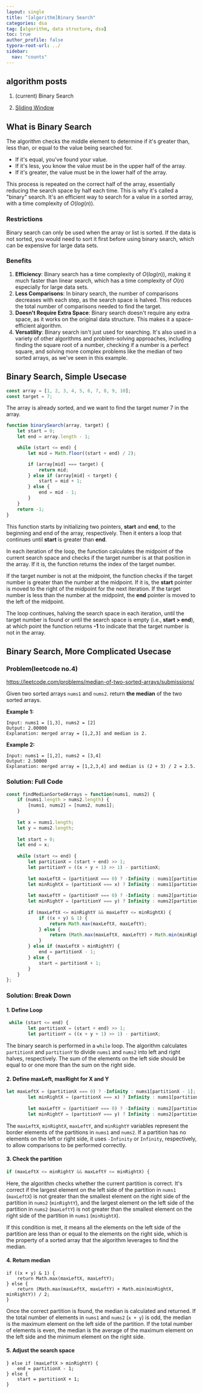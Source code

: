 ```yaml
---
layout: single
title: "[algorithm]Binary Search"
categories: dsa
tag: [algorithm, data structure, dsa]
toc: true
author_profile: false
typora-root-url: ../
sidebar:
  nav: "counts"
---
```


<nav class="cods"><h2>algorithm posts</h2><ol><li><p>(current) Binary Search</p></li><li><a href="/dsa/algorithm~Sliding_Window">Sliding Window</a></li></ol></nav>

## What is Binary Search

The algorithm checks the middle element to determine if it's greater than, less than, or equal to the value being searched for.

- If it's equal, you've found your value. 
- If it's less, you know the value must be in the upper half of the array. 
- If it's greater, the value must be in the lower half of the array. 

This process is repeated on the correct half of the array, essentially reducing the search space by half each time. This is why it's called a "binary" search. It's an efficient way to search for a value in a sorted array, with a time complexity of $O(log(n))$.

### Restrictions

Binary search can only be used when the array or list is sorted. 
If the data is not sorted, you would need to sort it first before using binary search, which can be expensive for large data sets.

### Benefits

1. **Efficiency**: Binary search has a time complexity of $O(log (n))$, making it much faster than linear search, which has a time complexity of $O(n)$ especially for large data sets.
2. **Less Comparisons**: In binary search, the number of comparisons decreases with each step, as the search space is halved. This reduces the total number of comparisons needed to find the target.
3. **Doesn't Require Extra Space**: Binary search doesn't require any extra space, as it works on the original data structure. This makes it a space-efficient algorithm.
4. **Versatility**: Binary search isn't just used for searching. It's also used in a variety of other algorithms and problem-solving approaches, including finding the square root of a number, checking if a number is a perfect square, and solving more complex problems like the median of two sorted arrays, as we've seen in this example.

## Binary Search, Simple Usecase

```javascript
const array = [1, 2, 3, 4, 5, 6, 7, 8, 9, 10];
const target = 7;
```

The array is already sorted, and we want to find the target numer 7 in the array.

```javascript
function binarySearch(array, target) {
    let start = 0;
    let end = array.length - 1;

    while (start <= end) {
        let mid = Math.floor((start + end) / 2);

        if (array[mid] === target) {
            return mid;
        } else if (array[mid] < target) {
            start = mid + 1;
        } else {
            end = mid - 1;
        }
    }
    return -1;
}
```

This function starts by initializing two pointers, **start** and **end**, to the beginning and end of the array, respectively. Then it enters a loop that continues until **start** is greater than **end**.

In each iteration of the loop, the function calculates the midpoint of the current search space and checks if the target number is at that position in the array. If it is, the function returns the index of the target number.

If the target number is not at the midpoint, the function checks if the target number is greater than the number at the midpoint. If it is, the **start** pointer is moved to the right of the midpoint for the next iteration. If the target number is less than the number at the midpoint, the **end** pointer is moved to the left of the midpoint.

The loop continues, halving the search space in each iteration, until the target number is found or until the search space is empty (i.e., **start > end**), at which point the function returns **-1** to indicate that the target number is not in the array.

## Binary Search, More Complicated Usecase

### Problem(leetcode no.4)

https://leetcode.com/problems/median-of-two-sorted-arrays/submissions/

Given two sorted arrays `nums1` and `nums2`. return **the median** of the two sorted arrays.

**Example 1:**

```
Input: nums1 = [1,3], nums2 = [2]
Output: 2.00000
Explanation: merged array = [1,2,3] and median is 2.
```

**Example 2:**

```
Input: nums1 = [1,2], nums2 = [3,4]
Output: 2.50000
Explanation: merged array = [1,2,3,4] and median is (2 + 3) / 2 = 2.5.
```

### Solution: Full Code

```javascript
const findMedianSortedArrays = function(nums1, nums2) {
    if (nums1.length > nums2.length) {
        [nums1, nums2] = [nums2, nums1];
    }
    
    let x = nums1.length;
    let y = nums2.length;
    
    let start = 0;
    let end = x;
    
    while (start <= end) {
        let partitionX = (start + end) >> 1;
        let partitionY = ((x + y + 1) >> 1) - partitionX;
        
        let maxLeftX = (partitionX === 0) ? -Infinity : nums1[partitionX - 1];
        let minRightX = (partitionX === x) ? Infinity : nums1[partitionX];
        
        let maxLeftY = (partitionY === 0) ? -Infinity : nums2[partitionY - 1];
        let minRightY = (partitionY === y) ? Infinity : nums2[partitionY];
        
        if (maxLeftX <= minRightY && maxLeftY <= minRightX) {
            if ((x + y) & 1) {
                return Math.max(maxLeftX, maxLeftY);
            } else {
                return (Math.max(maxLeftX, maxLeftY) + Math.min(minRightX, minRightY)) / 2;
            }
        } else if (maxLeftX > minRightY) {
            end = partitionX - 1;
        } else {
            start = partitionX + 1;
        }
    }
};
```



### Solution: Break Down

#### 1. Define Loop

```javascript
 while (start <= end) {
        let partitionX = (start + end) >> 1;
        let partitionY = ((x + y + 1) >> 1) - partitionX;
```

The binary search is performed in a `while` loop. The algorithm calculates `partitionX` and `partitionY` to divide `nums1` and `nums2` into left and right halves, respectively. The sum of the elements on the left side should be equal to or one more than the sum on the right side.

#### 2. Define maxLeft, maxRight for X and Y

```javascript
let maxLeftX = (partitionX === 0) ? -Infinity : nums1[partitionX - 1];
        let minRightX = (partitionX === x) ? Infinity : nums1[partitionX];
        
        let maxLeftY = (partitionY === 0) ? -Infinity : nums2[partitionY - 1];
        let minRightY = (partitionY === y) ? Infinity : nums2[partitionY];
```

The `maxLeftX`, `minRightX`, `maxLeftY`, and `minRightY` variables represent the border elements of the partitions in `nums1` and `nums2`. If a partition has no elements on the left or right side, it uses `-Infinity` or `Infinity`, respectively, to allow comparisons to be performed correctly.

#### 3. Check the partition

```javascript
if (maxLeftX <= minRightY && maxLeftY <= minRightX) {
```

Here, the algorithm checks whether the current partition is correct. It's correct if the largest element on the left side of the partition in `nums1` (`maxLeftX`) is not greater than the smallest element on the right side of the partition in `nums2` (`minRightY`), and the largest element on the left side of the partition in `nums2` (`maxLeftY`) is not greater than the smallest element on the right side of the partition in `nums1` (`minRightX`).

If this condition is met, it means all the elements on the left side of the partition are less than or equal to the elements on the right side, which is the property of a sorted array that the algorithm leverages to find the median.

#### 4. Return median

```ja
if ((x + y) & 1) {
    return Math.max(maxLeftX, maxLeftY);
} else {
    return (Math.max(maxLeftX, maxLeftY) + Math.min(minRightX, minRightY)) / 2;
}
```

Once the correct partition is found, the median is calculated and returned. If the total number of elements in `nums1` and `nums2` (`x + y`) is odd, the median is the maximum element on the left side of the partition. If the total number of elements is even, the median is the average of the maximum element on the left side and the minimum element on the right side.

#### 5. Adjust the search space

```javascr
} else if (maxLeftX > minRightY) {
    end = partitionX - 1;
} else {
    start = partitionX + 1;
}
```


## 
